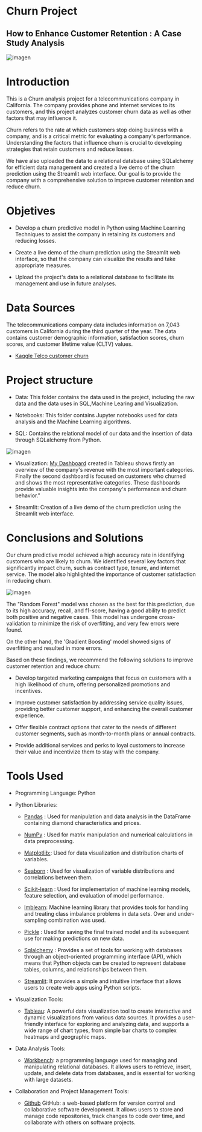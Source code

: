# Churn Project 
## How to Enhance Customer Retention : A Case Study Analysis

![imagen](https://github.com/luceromendozab/Churn_Project/blob/main/images/Customer-Churn.png)

# Introduction
This is a Churn analysis project for a telecommunications company in California. The company provides phone and internet services to its customers, and this project analyzes customer churn data as well as other factors that may influence it.

Churn refers to the rate at which customers stop doing business with a company, and is a critical metric for evaluating a company's performance. Understanding the factors that influence churn is crucial to developing strategies that retain customers and reduce losses.

We have also uploaded the data to a relational database using SQLalchemy for efficient data management and created a live demo of the churn prediction using the Streamlit web interface. Our goal is to provide the company with a comprehensive solution to improve customer retention and reduce churn.

# Objetives

- Develop a churn predictive model in Python using Machine Learning Techniques to assist the company in retaining its customers and reducing losses.

- Create a live demo of the churn prediction using the Streamlit web interface, so that the company can visualize the results and take appropriate measures.

- Upload the project's data to a relational database to facilitate its management and use in future analyses.

# Data Sources

The telecommunications company data includes information on 7,043 customers in California during the third quarter of the year. The data contains customer demographic information, satisfaction scores, churn scores, and customer lifetime value (CLTV) values.

- [Kaggle Telco customer churn](https://www.kaggle.com/datasets/ylchang/telco-customer-churn-1113)

# Project structure
- Data: This folder contains the data used in the project, including the raw data and the data uses in SQL,Machine Learing and Visualization. 

- Notebooks: This folder contains Jupyter notebooks used for data analysis and the Machine Learning algorithms. 

- SQL: Contains the relational model of our data and the insertion of data through SQLalchemy from Python.

![imagen](https://github.com/luceromendozab/Churn_Project/blob/main/SQL/1%20relational%20model.png)

- Visualization: [My Dashboard](https://public.tableau.com/app/profile/lucero.mendoza8271/viz/Churn_16817483435120/GlobalView?publish=yes) created in Tableau shows firstly an overview of the company's revenue with the most important categories. Finally the second dashboard is focused on customers who churned and shows the most representative categories. These dashboards provide valuable insights into the company's performance and churn behavior."

- Streamlit: Creation of a live demo of the churn prediction using the Streamlit web interface. 

# Conclusions and Solutions

Our churn predictive model achieved a high accuracy rate in identifying customers who are likely to churn. We identified several key factors that significantly impact churn, such as contract type, tenure, and internet service. The model also highlighted the importance of customer satisfaction in reducing churn.

![imagen](https://github.com/luceromendozab/Churn_Project/blob/main/images/metrics_.png)

The "Random Forest" model was chosen as the best for this prediction, due to its high accuracy, recall, and f1-score, having a good ability to predict both positive and negative cases. This model has undergone cross-validation to minimize the risk of overfitting, and very few errors were found.

On the other hand, the 'Gradient Boosting' model showed signs of overfitting and resulted in more errors.

Based on these findings, we recommend the following solutions to improve customer retention and reduce churn:

- Develop targeted marketing campaigns that focus on customers with a high likelihood of churn, offering personalized promotions and incentives.

- Improve customer satisfaction by addressing service quality issues, providing better customer support, and enhancing the overall customer experience.

- Offer flexible contract options that cater to the needs of different customer segments, such as month-to-month plans or annual contracts.

- Provide additional services and perks to loyal customers to increase their value and incentivize them to stay with the company.

# Tools Used
- Programming Language: Python

- Python Libraries:

    - [Pandas](https://pandas.pydata.org/docs/) :  Used for manipulation and data analysis in the DataFrame containing diamond characteristics and prices.

    - [NumPy](https://numpy.org/doc/) :  Used for matrix manipulation and numerical calculations in data preprocessing.

    - [Matplotlib:](https://matplotlib.org/stable/index.html): Used for data visualization and distribution charts of variables.

    - [Seaborn](https://seaborn.pydata.org/) : Used for visualization of variable distributions and correlations between them.

    - [Scikit-learn](https://scikit-learn.org/stable/) : Used for implementation of machine learning models, feature selection, and evaluation of model performance.

    - [Imblearn](https://imbalanced-learn.org/stable/): Machine learning library that provides tools for handling and treating class imbalance problems in data sets. Over and under-sampling combination was used.

    - [Pickle](https://docs.python.org/3/library/pickle.html) : Used for saving the final trained model and its subsequent use for making predictions on new data.

    -  [Sqlalchemy](https://docs.sqlalchemy.org/en/20/) : Provides a set of tools for working with databases through an object-oriented programming interface (API), which means that Python objects can be created to represent database tables, columns, and relationships between them.

    - [Streamlit](https://docs.streamlit.io/): It provides a simple and intuitive interface that allows users to create web apps using Python scripts. 

- Visualization Tools:

    - [Tableau](https://www.tableau.com/es-es): A powerful data visualization tool to create interactive and dynamic visualizations from various data sources. It provides a user-friendly interface for exploring and analyzing data, and supports a wide range of chart types, from simple bar charts to complex heatmaps and geographic maps.

- Data Analysis Tools:
    - [Workbench](https://dev.mysql.com/doc/workbench/en/): a programming language used for managing and manipulating relational databases. It allows users to retrieve, insert, update, and delete data from databases, and is essential for working with large datasets.

- Collaboration and Project Management Tools:

    - [Github](https://docs.github.com/es) GitHub: a web-based platform for version control and collaborative software development. It allows users to store and manage code repositories, track changes to code over time, and collaborate with others on software projects.